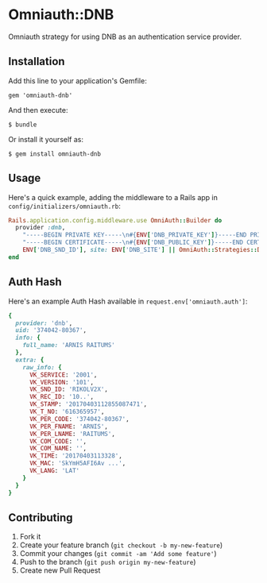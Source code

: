 # Omniauth::DNB

Omniauth strategy for using DNB as an authentication service provider.

## Installation

Add this line to your application's Gemfile:

    gem 'omniauth-dnb'

And then execute:

    $ bundle

Or install it yourself as:

    $ gem install omniauth-dnb

## Usage

Here's a quick example, adding the middleware to a Rails app
in `config/initializers/omniauth.rb`:

```ruby
Rails.application.config.middleware.use OmniAuth::Builder do
  provider :dnb,
    "-----BEGIN PRIVATE KEY-----\n#{ENV['DNB_PRIVATE_KEY']}-----END PRIVATE KEY-----\n",
    "-----BEGIN CERTIFICATE-----\n#{ENV['DNB_PUBLIC_KEY']}-----END CERTIFICATE-----\n",
    ENV['DNB_SND_ID'], site: ENV['DNB_SITE'] || OmniAuth::Strategies::Dnb::PRODUCTION_ENDPOINT
end
```

## Auth Hash

Here's an example Auth Hash available in `request.env['omniauth.auth']`:

```ruby
{
  provider: 'dnb',
  uid: '374042-80367',
  info: {
    full_name: 'ARNIS RAITUMS'
  },
  extra: {
    raw_info: {
      VK_SERVICE: '2001',
      VK_VERSION: '101',
      VK_SND_ID: 'RIKOLV2X',
      VK_REC_ID: '10..',
      VK_STAMP: '20170403112855087471',
      VK_T_NO: '616365957',
      VK_PER_CODE: '374042-80367',
      VK_PER_FNAME: 'ARNIS',
      VK_PER_LNAME: 'RAITUMS',
      VK_COM_CODE: '',
      VK_COM_NAME: '',
      VK_TIME: '20170403113328',
      VK_MAC: 'SkYmH5AFI6Av ...',
      VK_LANG: 'LAT'
    }
  }
}
```

## Contributing

1. Fork it
2. Create your feature branch (`git checkout -b my-new-feature`)
3. Commit your changes (`git commit -am 'Add some feature'`)
4. Push to the branch (`git push origin my-new-feature`)
5. Create new Pull Request
